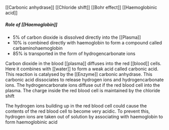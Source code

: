[[Carbonic anhydrase]]
[[Chloride shift]]
[[Bohr effect]]
[[Haemoglobinic acid]]

##### Role of [[Haemoglobin]]
- 5% of carbon dioxide is dissolved directly into the [[Plasma]]
- 10% is combined directly with haemoglobin to form a compound called carbaminohaemoglobin
- 85% is transported in the form of hydrogencarbonate ions

Carbon dioxide in the blood [[plasma]] diffuses into the red [[blood]] cells. Here it combines with [[water]] to form a weak acid called carbonic acid. This reaction is catalysed by the [[Enzyme]] carbonic anhydrase. 
This carbonic acid dissociates to release hydrogen ions and hydrogencarbonate ions.
The hydrogencarbonate ions diffuse out if the red blood cell into the plasma. The charge inside the red blood cell is maintained by the chloride shift

The hydrogen ions building up in the red blood cell could cause the contents of the red blood cell to become very acidic. To prevent this, hydrogen ions are taken out of solution by associating with haemoglobin to form haemoglobinic acid 

